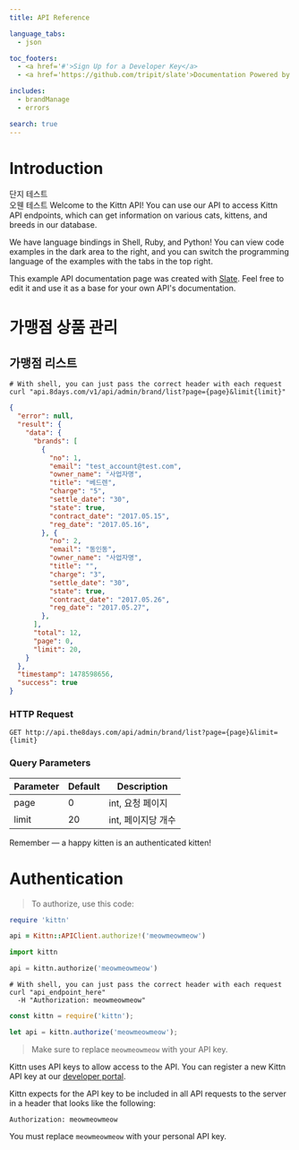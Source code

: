 ```yaml
---
title: API Reference

language_tabs:
  - json

toc_footers:
  - <a href='#'>Sign Up for a Developer Key</a>
  - <a href='https://github.com/tripit/slate'>Documentation Powered by Slate</a>

includes:
  - brandManage
  - errors

search: true
---
```


# Introduction

단지 테스트  
오웬 테스트
Welcome to the Kittn API! You can use our API to access Kittn API endpoints, which can get information on various cats, kittens, and breeds in our database.

We have language bindings in Shell, Ruby, and Python! You can view code examples in the dark area to the right, and you can switch the programming language of the examples with the tabs in the top right.

This example API documentation page was created with [Slate](https://github.com/tripit/slate). Feel free to edit it and use it as a base for your own API's documentation.

# 가맹점 상품 관리

## 가맹점 리스트

```shell
# With shell, you can just pass the correct header with each request
curl "api.8days.com/v1/api/admin/brand/list?page={page}&limit{limit}"
```

```json
{
  "error": null,
  "result": {
    "data": {
      "brands": [
        {
          "no": 1,
          "email": "test_account@test.com",
          "owner_name": "사업자명",
          "title": "베드렌",
          "charge": "5",
          "settle_date": "30",
          "state": true,
          "contract_date": "2017.05.15",
          "reg_date": "2017.05.16",
        }, {
          "no": 2,
          "email": "동인동",
          "owner_name": "사업자명",
          "title": "",
          "charge": "3",
          "settle_date": "30",
          "state": true,
          "contract_date": "2017.05.26",
          "reg_date": "2017.05.27",
        },
      ],
      "total": 12,
      "page": 0,
      "limit": 20,
    }
  },
  "timestamp": 1478598656,
  "success": true
}
```

### HTTP Request

`GET http://api.the8days.com/api/admin/brand/list?page={page}&limit={limit}`


### Query Parameters

Parameter | Default | Description
--------- | ------- | -----------
page | 0 | int, 요청 페이지
limit | 20 | int, 페이지당 개수

<aside class="success">
Remember — a happy kitten is an authenticated kitten!
</aside>


# Authentication

> To authorize, use this code:

```ruby
require 'kittn'

api = Kittn::APIClient.authorize!('meowmeowmeow')
```

```python
import kittn

api = kittn.authorize('meowmeowmeow')
```

```shell
# With shell, you can just pass the correct header with each request
curl "api_endpoint_here"
  -H "Authorization: meowmeowmeow"
```

```javascript
const kittn = require('kittn');

let api = kittn.authorize('meowmeowmeow');
```

> Make sure to replace `meowmeowmeow` with your API key.

Kittn uses API keys to allow access to the API. You can register a new Kittn API key at our [developer portal](http://example.com/developers).

Kittn expects for the API key to be included in all API requests to the server in a header that looks like the following:

`Authorization: meowmeowmeow`

<aside class="notice">
You must replace <code>meowmeowmeow</code> with your personal API key.
</aside>

